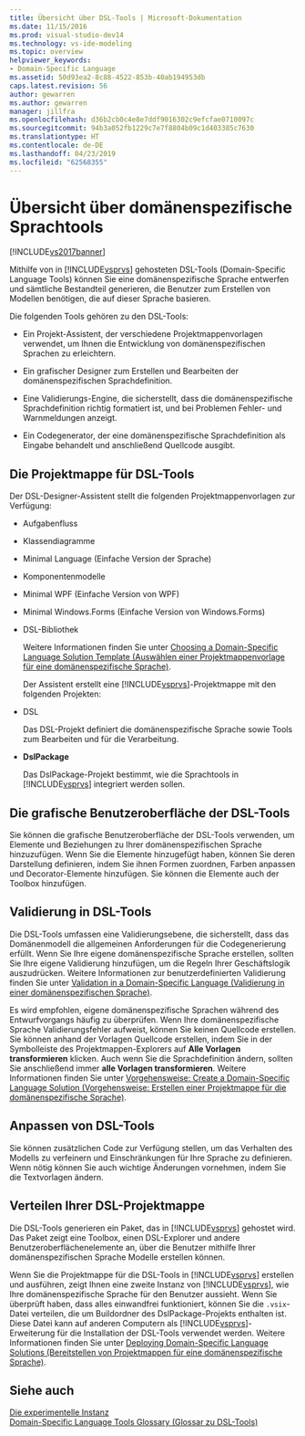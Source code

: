 ```yaml
---
title: Übersicht über DSL-Tools | Microsoft-Dokumentation
ms.date: 11/15/2016
ms.prod: visual-studio-dev14
ms.technology: vs-ide-modeling
ms.topic: overview
helpviewer_keywords:
- Domain-Specific Language
ms.assetid: 50d93ea2-8c88-4522-853b-40ab194953db
caps.latest.revision: 56
author: gewarren
ms.author: gewarren
manager: jillfra
ms.openlocfilehash: d36b2cb0c4e8e7ddf9016302c9efcfae0710097c
ms.sourcegitcommit: 94b3a052fb1229c7e7f8804b09c1d403385c7630
ms.translationtype: HT
ms.contentlocale: de-DE
ms.lasthandoff: 04/23/2019
ms.locfileid: "62568355"
---
```

# <a name="overview-of-domain-specific-language-tools"></a>Übersicht über domänenspezifische Sprachtools
[!INCLUDE[vs2017banner](../includes/vs2017banner.md)]

Mithilfe von in [!INCLUDE[vsprvs](../includes/vsprvs-md.md)] gehosteten DSL-Tools (Domain-Specific Language Tools) können Sie eine domänenspezifische Sprache entwerfen und sämtliche Bestandteil generieren, die Benutzer zum Erstellen von Modellen benötigen, die auf dieser Sprache basieren.  
  
 Die folgenden Tools gehören zu den DSL-Tools:  
  
- Ein Projekt-Assistent, der verschiedene Projektmappenvorlagen verwendet, um Ihnen die Entwicklung von domänenspezifischen Sprachen zu erleichtern.  
  
- Ein grafischer Designer zum Erstellen und Bearbeiten der domänenspezifischen Sprachdefinition.  
  
- Eine Validierungs-Engine, die sicherstellt, dass die domänenspezifische Sprachdefinition richtig formatiert ist, und bei Problemen Fehler- und Warnmeldungen anzeigt.  
  
- Ein Codegenerator, der eine domänenspezifische Sprachdefinition als Eingabe behandelt und anschließend Quellcode ausgibt.  
  
## <a name="the-dsl-tools-solution"></a>Die Projektmappe für DSL-Tools  
 Der DSL-Designer-Assistent stellt die folgenden Projektmappenvorlagen zur Verfügung:  
  
- Aufgabenfluss  
  
- Klassendiagramme  
  
- Minimal Language (Einfache Version der Sprache)  
  
- Komponentenmodelle  
  
- Minimal WPF (Einfache Version von WPF)  
  
- Minimal Windows.Forms (Einfache Version von Windows.Forms)  
  
- DSL-Bibliothek  
  
  Weitere Informationen finden Sie unter [Choosing a Domain-Specific Language Solution Template (Auswählen einer Projektmappenvorlage für eine domänenspezifische Sprache)](../modeling/choosing-a-domain-specific-language-solution-template.md).  
  
  Der Assistent erstellt eine [!INCLUDE[vsprvs](../includes/vsprvs-md.md)]-Projektmappe mit den folgenden Projekten:  
  
- DSL  
  
   Das DSL-Projekt definiert die domänenspezifische Sprache sowie Tools zum Bearbeiten und für die Verarbeitung.  
  
- **DslPackage**  
  
   Das DslPackage-Projekt bestimmt, wie die Sprachtools in [!INCLUDE[vsprvs](../includes/vsprvs-md.md)] integriert werden sollen.  
  
## <a name="the-dsl-tools-graphical-interface"></a>Die grafische Benutzeroberfläche der DSL-Tools  
 Sie können die grafische Benutzeroberfläche der DSL-Tools verwenden, um Elemente und Beziehungen zu Ihrer domänenspezifischen Sprache hinzuzufügen. Wenn Sie die Elemente hinzugefügt haben, können Sie deren Darstellung definieren, indem Sie ihnen Formen zuordnen, Farben anpassen und Decorator-Elemente hinzufügen. Sie können die Elemente auch der Toolbox hinzufügen.  
  
## <a name="validation-in-dsl-tools"></a>Validierung in DSL-Tools  
 Die DSL-Tools umfassen eine Validierungsebene, die sicherstellt, dass das Domänenmodell die allgemeinen Anforderungen für die Codegenerierung erfüllt. Wenn Sie Ihre eigene domänenspezifische Sprache erstellen, sollten Sie Ihre eigene Validierung hinzufügen, um die Regeln Ihrer Geschäftslogik auszudrücken. Weitere Informationen zur benutzerdefinierten Validierung finden Sie unter [Validation in a Domain-Specific Language (Validierung in einer domänenspezifischen Sprache)](../modeling/validation-in-a-domain-specific-language.md).  
  
 Es wird empfohlen, eigene domänenspezifische Sprachen während des Entwurfvorgangs häufig zu überprüfen. Wenn Ihre domänenspezifische Sprache Validierungsfehler aufweist, können Sie keinen Quellcode erstellen. Sie können anhand der Vorlagen Quellcode erstellen, indem Sie in der Symbolleiste des Projektmappen-Explorers auf **Alle Vorlagen transformieren** klicken. Auch wenn Sie die Sprachdefinition ändern, sollten Sie anschließend immer **alle Vorlagen transformieren**. Weitere Informationen finden Sie unter [Vorgehensweise: Create a Domain-Specific Language Solution (Vorgehensweise: Erstellen einer Projektmappe für die domänenspezifische Sprache)](../modeling/how-to-create-a-domain-specific-language-solution.md).  
  
## <a name="customization-of-dsl-tools"></a>Anpassen von DSL-Tools  
 Sie können zusätzlichen Code zur Verfügung stellen, um das Verhalten des Modells zu verfeinern und Einschränkungen für Ihre Sprache zu definieren. Wenn nötig können Sie auch wichtige Änderungen vornehmen, indem Sie die Textvorlagen ändern.  
  
## <a name="distributing-your-dsl-solution"></a>Verteilen Ihrer DSL-Projektmappe  
 Die DSL-Tools generieren ein Paket, das in [!INCLUDE[vsprvs](../includes/vsprvs-md.md)] gehostet wird. Das Paket zeigt eine Toolbox, einen DSL-Explorer und andere Benutzeroberflächenelemente an, über die Benutzer mithilfe Ihrer domänenspezifischen Sprache Modelle erstellen können.  
  
 Wenn Sie die Projektmappe für die DSL-Tools in [!INCLUDE[vsprvs](../includes/vsprvs-md.md)] erstellen und ausführen, zeigt Ihnen eine zweite Instanz von [!INCLUDE[vsprvs](../includes/vsprvs-md.md)], wie Ihre domänenspezifische Sprache für den Benutzer aussieht. Wenn Sie überprüft haben, dass alles einwandfrei funktioniert, können Sie die `.vsix`-Datei verteilen, die um Buildordner des DslPackage-Projekts enthalten ist. Diese Datei kann auf anderen Computern als [!INCLUDE[vsprvs](../includes/vsprvs-md.md)]-Erweiterung für die Installation der DSL-Tools verwendet werden.  Weitere Informationen finden Sie unter [Deploying Domain-Specific Language Solutions (Bereitstellen von Projektmappen für eine domänenspezifische Sprache)](../modeling/deploying-domain-specific-language-solutions.md).  
  
## <a name="see-also"></a>Siehe auch  
 [Die experimentelle Instanz](../extensibility/the-experimental-instance.md)   
 [Domain-Specific Language Tools Glossary (Glossar zu DSL-Tools)](http://msdn.microsoft.com/ca5e84cb-a315-465c-be24-76aa3df276aa)
